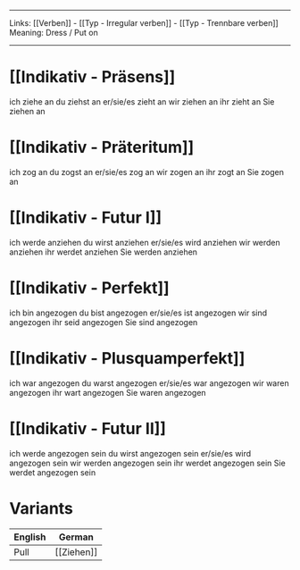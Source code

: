 ___
Links: [[Verben]] - [[Typ - Irregular verben]] - [[Typ - Trennbare verben]]
Meaning: Dress / Put on
___
# [[Indikativ - Präsens]]
ich ziehe an
du ziehst an
er/sie/es zieht an
wir ziehen an
ihr zieht an
Sie ziehen an

# [[Indikativ - Präteritum]]
ich zog an
du zogst an
er/sie/es zog an
wir zogen an
ihr zogt an
Sie zogen an

# [[Indikativ - Futur I]]
ich werde anziehen
du wirst anziehen
er/sie/es wird anziehen
wir werden anziehen
ihr werdet anziehen
Sie werden anziehen

# [[Indikativ - Perfekt]]
ich bin angezogen
du bist angezogen
er/sie/es ist angezogen
wir sind angezogen
ihr seid angezogen
Sie sind angezogen

# [[Indikativ - Plusquamperfekt]]
ich war angezogen
du warst angezogen
er/sie/es war angezogen
wir waren angezogen
ihr wart angezogen
Sie waren angezogen

# [[Indikativ - Futur II]]
ich werde angezogen sein
du wirst angezogen sein
er/sie/es wird angezogen sein
wir werden angezogen sein
ihr werdet angezogen sein
Sie werdet angezogen sein

# Variants
English |German
------------ | ------------
Pull | [[Ziehen]]